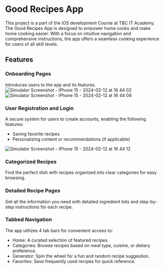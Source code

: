 # Good Recipes App

This project is a part of the iOS development Course at TBC IT Academy. The Good Recipes App is designed to empower home cooks and make home cooking easier. With a focus on intuitive navigation and comprehensive instructions, the app offers a seamless cooking experience for users of all skill levels.

## Features

### Onboarding Pages
Introduces users to the app and its features.
![Simulator Screenshot - iPhone 15 - 2024-02-12 at 16 44 02](https://github.com/likanozadze/TakeHomeProject/assets/145837358/b366dda7-4fa7-4d50-8694-d740fd0d6183)
![Simulator Screenshot - iPhone 15 - 2024-02-12 at 16 44 08](https://github.com/likanozadze/TakeHomeProject/assets/145837358/c95723a7-63e3-4c9e-b1d9-222420065aa7)

### User Registration and Login
A secure system for users to create accounts, enabling the following features:
- Saving favorite recipes
- Personalizing content or recommendations (if applicable)

![Simulator Screenshot - iPhone 15 - 2024-02-12 at 16 44 12](https://github.com/likanozadze/TakeHomeProject/assets/145837358/677c6b63-f936-4e94-a87b-e447e9d17d90)
### Categorized Recipes
Find the perfect dish with recipes organized into clear categories for easy browsing.

### Detailed Recipe Pages
Get all the information you need with detailed ingredient lists and step-by-step instructions for each recipe.

### Tabbed Navigation
The app utilizes 4 tab bars for convenient access to:
- Home: A curated selection of featured recipes.
- Categories: Browse recipes based on meal type, cuisine, or dietary preference.
- Generator: Spin the wheel for a fun and random recipe suggestion.
- Favorites: Save frequently used recipes for quick reference.
